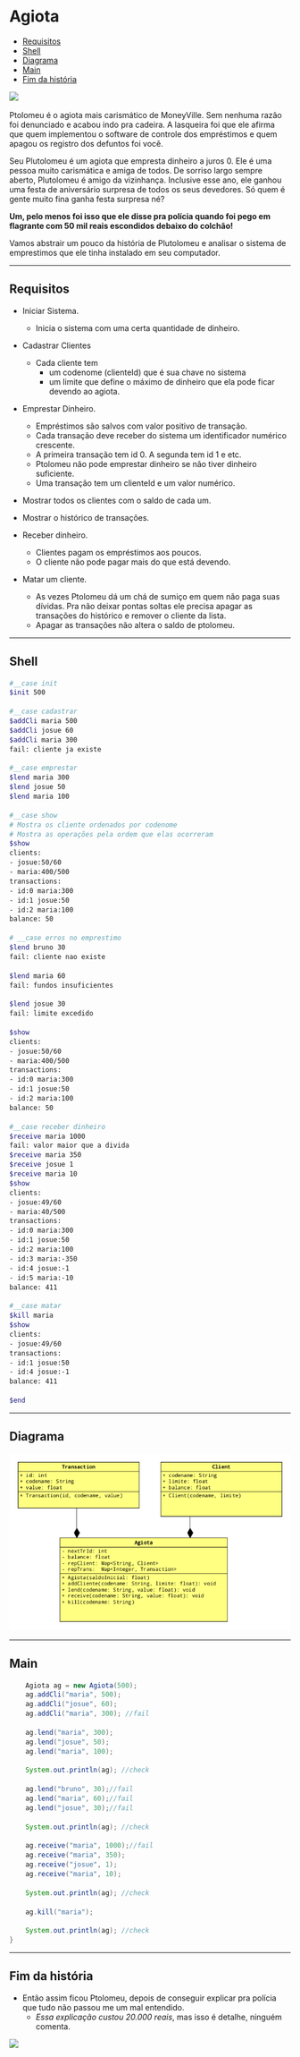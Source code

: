 # Agiota

<!--TOC_BEGIN-->
- [Requisitos](#requisitos)
- [Shell](#shell)
- [Diagrama](#diagrama)
- [Main](#main)
- [Fim da história](#fim-da-história)

<!--TOC_END-->
![](figura.jpg)

Ptolomeu é o agiota mais carismático de MoneyVille. Sem nenhuma razão foi denunciado e acabou indo pra cadeira. A lasqueira foi que ele afirma que quem implementou o software de controle dos empréstimos e quem apagou os registro dos defuntos foi você.



Seu Plutolomeu é um agiota que empresta dinheiro a juros 0. Ele é uma pessoa muito carismática e amiga de todos. De sorriso largo sempre aberto, Plutolomeu é amigo da vizinhança. Inclusive esse ano, ele ganhou uma festa de aniversário surpresa de todos os seus devedores. Só quem é gente muito fina ganha festa surpresa né?

**Um, pelo menos foi isso que ele disse pra polícia quando foi pego em flagrante com 50 mil reais escondidos debaixo do colchão!**

Vamos abstrair um pouco da história de Plutolomeu e analisar o sistema de emprestimos que ele tinha instalado em seu computador.

***
## Requisitos

- Iniciar Sistema.
    - Inicia o sistema com uma certa quantidade de dinheiro.

- Cadastrar Clientes
    - Cada cliente tem
        - um codenome (clienteId) que é sua chave no sistema
        - um limite que define o máximo de dinheiro que ela pode ficar devendo ao agiota.

- Emprestar Dinheiro.
    - Empréstimos são salvos com valor positivo de transação.
    - Cada transação deve receber do sistema um identificador numérico crescente.
    - A primeira transação tem id 0. A segunda tem id 1 e etc.
    - Ptolomeu não pode emprestar dinheiro se não tiver dinheiro suficiente.
    - Uma transação tem um clienteId e um valor numérico.

- Mostrar todos os clientes com o saldo de cada um.

- Mostrar o histórico de transações.

- Receber dinheiro.
    - Clientes pagam os empréstimos aos poucos.
    - O cliente não pode pagar mais do que está devendo.

- Matar um cliente.    
    - As vezes Ptolomeu dá um chá de sumiço em quem não paga suas dívidas. Pra não deixar pontas soltas ele precisa apagar as transações do histórico e remover o cliente da lista. 
    - Apagar as transações não altera o saldo de ptolomeu.


***
## Shell

```bash
#__case init
$init 500

#__case cadastrar
$addCli maria 500
$addCli josue 60
$addCli maria 300
fail: cliente ja existe

#__case emprestar
$lend maria 300
$lend josue 50
$lend maria 100

#__case show
# Mostra os cliente ordenados por codenome
# Mostra as operações pela ordem que elas ocorreram
$show
clients:
- josue:50/60
- maria:400/500
transactions:
- id:0 maria:300
- id:1 josue:50
- id:2 maria:100
balance: 50

# __case erros no emprestimo
$lend bruno 30
fail: cliente nao existe

$lend maria 60
fail: fundos insuficientes

$lend josue 30
fail: limite excedido

$show
clients:
- josue:50/60
- maria:400/500
transactions:
- id:0 maria:300
- id:1 josue:50
- id:2 maria:100
balance: 50

#__case receber dinheiro
$receive maria 1000
fail: valor maior que a divida
$receive maria 350
$receive josue 1
$receive maria 10
$show
clients:
- josue:49/60
- maria:40/500
transactions:
- id:0 maria:300
- id:1 josue:50
- id:2 maria:100
- id:3 maria:-350
- id:4 josue:-1
- id:5 maria:-10
balance: 411

#__case matar
$kill maria
$show
clients:
- josue:49/60
transactions:
- id:1 josue:50
- id:4 josue:-1
balance: 411

$end
```

***
## Diagrama
![](diagrama.png)

***
## Main
```java
    Agiota ag = new Agiota(500);
    ag.addCli("maria", 500);
    ag.addCli("josue", 60);
    ag.addCli("maria", 300); //fail

    ag.lend("maria", 300);
    ag.lend("josue", 50);
    ag.lend("maria", 100);

    System.out.println(ag); //check

    ag.lend("bruno", 30);//fail
    ag.lend("maria", 60);//fail
    ag.lend("josue", 30);//fail

    System.out.println(ag); //check

    ag.receive("maria", 1000);//fail
    ag.receive("maria", 350);
    ag.receive("josue", 1);
    ag.receive("maria", 10);

    System.out.println(ag); //check

    ag.kill("maria");

    System.out.println(ag); //check
}

```

***
## Fim da história

- Então assim ficou Ptolomeu, depois de conseguir explicar pra polícia que tudo não passou me um mal entendido. 
    - *Essa explicação custou 20.000 reais*, mas isso é detalhe, ninguém comenta.

![](ptolomeu.jpg)
